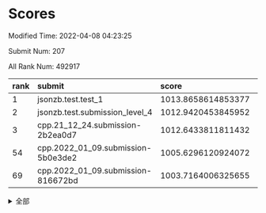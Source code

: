 # Scores

Modified Time: 2022-04-08 04:23:25

Submit Num: 207

All Rank Num: 492917

| rank |               submit               |       score        |       sigma        | pk_num |
| :--- | :--------------------------------- | :----------------- | :----------------- | :----- |
| 1    | jsonzb.test.test_1                 | 1013.8658614853377 | 0.8208724446600413 | 9527   |
| 2    | jsonzb.test.submission_level_4     | 1012.9420453845952 | 0.8026503436920073 | 9528   |
| 3    | cpp.21_12_24.submission-2b2ea0d7   | 1012.6433811811432 | 0.8016810517846177 | 9530   |
| 54   | cpp.2022_01_09.submission-5b0e3de2 | 1005.6296120924072 | 0.7267993761034701 | 9526   |
| 69   | cpp.2022_01_09.submission-816672bd | 1003.7164006325655 | 0.7098428488566071 | 9526   |


<details>
<summary>全部</summary>

| rank |                 submit                 |       score        |       sigma        | pk_num |
| :--- | :------------------------------------- | :----------------- | :----------------- | :----- |
| 1    | jsonzb.test.test_1                     | 1013.8658614853377 | 0.8208724446600413 | 9527   |
| 2    | jsonzb.test.submission_level_4         | 1012.9420453845952 | 0.8026503436920073 | 9528   |
| 3    | cpp.21_12_24.submission-2b2ea0d7       | 1012.6433811811432 | 0.8016810517846177 | 9530   |
| 4    | gobigger.level_3.submission_level_3_41 | 1011.875125203093  | 0.8182901481085941 | 9520   |
| 5    | gobigger.level_3.submission_level_3_46 | 1011.3717380618749 | 0.7768404555082759 | 9528   |
| 6    | gobigger.level_3.submission_level_3_32 | 1011.3215735112664 | 0.7805274454131753 | 9524   |
| 7    | gobigger.level_3.submission_level_3_3  | 1011.223948699728  | 0.7805038558519084 | 9523   |
| 8    | gobigger.level_3.submission_level_3_35 | 1011.0001144175604 | 0.7860218048402245 | 9526   |
| 9    | gobigger.level_3.submission_level_3_47 | 1010.9699274992919 | 0.78305861965429   | 9525   |
| 10   | gobigger.level_3.submission_level_3_10 | 1010.8962998801171 | 0.7587377942024977 | 9528   |
| 11   | gobigger.level_3.submission_level_3_30 | 1010.8395200297131 | 0.7593852199138266 | 9524   |
| 12   | gobigger.level_3.submission_level_3_14 | 1010.6870176589099 | 0.777940753522847  | 9528   |
| 13   | gobigger.level_3.submission_level_3_42 | 1010.6225243947288 | 0.7892514371557754 | 9526   |
| 14   | gobigger.level_3.submission_level_3_13 | 1010.618233135128  | 0.7442206953166746 | 9522   |
| 15   | gobigger.level_3.submission_level_3_27 | 1010.569424856699  | 0.7640372453471304 | 9527   |
| 16   | gobigger.level_3.submission_level_3_11 | 1010.515632564432  | 0.7632536603739617 | 9519   |
| 17   | gobigger.level_3.submission_level_3_43 | 1010.3658946992678 | 0.7860859403503123 | 9522   |
| 18   | gobigger.level_3.submission_level_3_20 | 1010.3397153075325 | 0.7543486162375382 | 9528   |
| 19   | gobigger.level_3.submission_level_3_49 | 1010.2277984478576 | 0.743919968010654  | 9523   |
| 20   | gobigger.level_3.submission_level_3_24 | 1010.2189151471302 | 0.7874961952030137 | 9529   |
| 21   | gobigger.level_3.submission_level_3_44 | 1010.1673285023006 | 0.7341859486619237 | 9528   |
| 22   | gobigger.level_3.submission_level_3_28 | 1010.1527331325668 | 0.7580754950883244 | 9527   |
| 23   | gobigger.level_3.submission_level_3_21 | 1010.0974978278692 | 0.7755684610862325 | 9528   |
| 24   | gobigger.level_3.submission_level_3_15 | 1010.0196380275737 | 0.7625512102855087 | 9527   |
| 25   | gobigger.level_3.submission_level_3_5  | 1009.9990176674562 | 0.7594356292786385 | 9523   |
| 26   | gobigger.level_3.submission_level_3_26 | 1009.9942045853261 | 0.7638044511370934 | 9527   |
| 27   | gobigger.level_3.submission_level_3_23 | 1009.9577009332492 | 0.772230614195925  | 9526   |
| 28   | gobigger.level_3.submission_level_3_12 | 1009.9408572013542 | 0.7857876717812429 | 9523   |
| 29   | gobigger.level_3.submission_level_3_17 | 1009.8592794174422 | 0.7549104101067883 | 9525   |
| 30   | gobigger.level_3.submission_level_3_37 | 1009.8302834281856 | 0.7554956005553799 | 9521   |
| 31   | gobigger.level_3.submission_level_3_0  | 1009.7151412358643 | 0.7602260003721631 | 9523   |
| 32   | gobigger.level_3.submission_level_3_36 | 1009.7011255329605 | 0.7605296701683014 | 9523   |
| 33   | gobigger.level_3.submission_level_3_18 | 1009.6876709190582 | 0.732881154755505  | 9525   |
| 34   | gobigger.level_3.submission_level_3_48 | 1009.6629972209989 | 0.7593722811282313 | 9530   |
| 35   | gobigger.level_3.submission_level_3_6  | 1009.6605842571894 | 0.7468233600931967 | 9522   |
| 36   | gobigger.level_3.submission_level_3_19 | 1009.5682287233379 | 0.7592488286730684 | 9523   |
| 37   | gobigger.level_3.submission_level_3_40 | 1009.5224240037628 | 0.7420120256799027 | 9529   |
| 38   | gobigger.level_3.submission_level_3_38 | 1009.4388913752186 | 0.7743996566513665 | 9526   |
| 39   | gobigger.level_3.submission_level_3_16 | 1009.4239798992207 | 0.7713516888416359 | 9525   |
| 40   | gobigger.level_3.submission_level_3_39 | 1009.3437337849097 | 0.7418568027549024 | 9526   |
| 41   | gobigger.level_3.submission_level_3_33 | 1009.1651489625731 | 0.7530321999072032 | 9527   |
| 42   | gobigger.level_3.submission_level_3_29 | 1009.1634180679164 | 0.7580685629643253 | 9525   |
| 43   | gobigger.level_3.submission_level_3_2  | 1009.1051402091385 | 0.7661706595010943 | 9526   |
| 44   | gobigger.level_3.submission_level_3_8  | 1009.0955942999313 | 0.7689300747617411 | 9523   |
| 45   | gobigger.level_3.submission_level_3_22 | 1009.0827808478404 | 0.7342311860761235 | 9529   |
| 46   | gobigger.level_3.submission_level_3_25 | 1008.867960809835  | 0.7315380176320763 | 9526   |
| 47   | gobigger.level_3.submission_level_3_1  | 1008.8656474948959 | 0.7511487637975064 | 9522   |
| 48   | gobigger.level_3.submission_level_3_4  | 1008.7081370681075 | 0.739031218351187  | 9520   |
| 49   | gobigger.level_3.submission_level_3_45 | 1008.6035320101624 | 0.764798368610971  | 9523   |
| 50   | gobigger.level_3.submission_level_3_31 | 1008.59803040352   | 0.71346919637866   | 9526   |
| 51   | gobigger.level_3.submission_level_3_9  | 1008.5519858546921 | 0.7481367487616989 | 9524   |
| 52   | gobigger.level_3.submission_level_3_7  | 1008.3904990520924 | 0.730815085786136  | 9524   |
| 53   | gobigger.level_3.submission_level_3_34 | 1007.7349699984626 | 0.7340293772836645 | 9527   |
| 54   | cpp.2022_01_09.submission-5b0e3de2     | 1005.6296120924072 | 0.7267993761034701 | 9526   |
| 55   | gobigger.level_1.submission_level_1_10 | 1005.1785761513797 | 0.716877054691858  | 9526   |
| 56   | gobigger.level_1.submission_level_1_38 | 1005.0678136897762 | 0.7199768918455649 | 9526   |
| 57   | gobigger.level_1.submission_level_1_48 | 1004.878455403266  | 0.7193783795701649 | 9523   |
| 58   | gobigger.level_1.submission_level_1_43 | 1004.7917035488001 | 0.7247740750328591 | 9522   |
| 59   | gobigger.level_1.submission_level_1_31 | 1004.539047885563  | 0.711308677208394  | 9521   |
| 60   | gobigger.level_1.submission_level_1_25 | 1004.2991539111723 | 0.7266658366612464 | 9525   |
| 61   | gobigger.level_1.submission_level_1_8  | 1003.9939351165733 | 0.7174913444465634 | 9522   |
| 62   | gobigger.level_1.submission_level_1_9  | 1003.9548817076306 | 0.7223099671567451 | 9520   |
| 63   | gobigger.level_1.submission_level_1_2  | 1003.9526938373681 | 0.7069661688278076 | 9527   |
| 64   | gobigger.level_1.submission_level_1_16 | 1003.9378447227111 | 0.7160573112468276 | 9529   |
| 65   | gobigger.level_1.submission_level_1_40 | 1003.8946267510954 | 0.7100365232367719 | 9527   |
| 66   | gobigger.level_1.submission_level_1_15 | 1003.8250635639652 | 0.7128454802718864 | 9526   |
| 67   | gobigger.level_1.submission_level_1_36 | 1003.7971074270317 | 0.7167806888447059 | 9526   |
| 68   | gobigger.level_1.submission_level_1_6  | 1003.7268320784874 | 0.712577793647545  | 9524   |
| 69   | cpp.2022_01_09.submission-816672bd     | 1003.7164006325655 | 0.7098428488566071 | 9526   |
| 70   | gobigger.level_1.submission_level_1_22 | 1003.6617921654629 | 0.7242128415586224 | 9527   |
| 71   | gobigger.level_1.submission_level_1_3  | 1003.6330198023365 | 0.7051040760052253 | 9527   |
| 72   | gobigger.level_1.submission_level_1_17 | 1003.6318158900501 | 0.7177784391128295 | 9528   |
| 73   | gobigger.level_1.submission_level_1_41 | 1003.6166246855244 | 0.7184719816753199 | 9518   |
| 74   | gobigger.level_1.submission_level_1_27 | 1003.6022915848918 | 0.7173898113713041 | 9524   |
| 75   | gobigger.level_1.submission_level_1_45 | 1003.5646562713292 | 0.7272694675643063 | 9530   |
| 76   | gobigger.level_1.submission_level_1_33 | 1003.5555316688362 | 0.7214158370039089 | 9528   |
| 77   | gobigger.level_1.submission_level_1_46 | 1003.5334539204456 | 0.7001883258481778 | 9526   |
| 78   | gobigger.level_1.submission_level_1_19 | 1003.5108215002008 | 0.7231877066153913 | 9522   |
| 79   | gobigger.level_1.submission_level_1_35 | 1003.4419950645671 | 0.7188905161005675 | 9527   |
| 80   | gobigger.level_1.submission_level_1_12 | 1003.3569630191331 | 0.7166018142684724 | 9528   |
| 81   | gobigger.level_1.submission_level_1_11 | 1003.2068685125599 | 0.7085405562115815 | 9522   |
| 82   | gobigger.level_1.submission_level_1_29 | 1003.0852573156386 | 0.7186018069218957 | 9525   |
| 83   | gobigger.level_1.submission_level_1_49 | 1003.0783807101327 | 0.7169016520631929 | 9523   |
| 84   | gobigger.level_1.submission_level_1_14 | 1003.0421323630372 | 0.7171961880413141 | 9528   |
| 85   | gobigger.level_1.submission_level_1_37 | 1002.999722808304  | 0.7080519977254149 | 9524   |
| 86   | gobigger.level_1.submission_level_1_30 | 1002.9509076894207 | 0.7186445892575175 | 9525   |
| 87   | gobigger.level_1.submission_level_1_24 | 1002.887279667851  | 0.7175662906227039 | 9525   |
| 88   | gobigger.level_1.submission_level_1_42 | 1002.8637796927467 | 0.7135988448535661 | 9525   |
| 89   | gobigger.level_1.submission_level_1_21 | 1002.8066224150559 | 0.7146255935128033 | 9521   |
| 90   | gobigger.level_1.submission_level_1_34 | 1002.7993717150173 | 0.7105747929751621 | 9525   |
| 91   | gobigger.level_1.submission_level_1_13 | 1002.7078259469382 | 0.7185551021004364 | 9516   |
| 92   | gobigger.level_1.submission_level_1_7  | 1002.6902596858841 | 0.7155362069119153 | 9524   |
| 93   | gobigger.level_1.submission_level_1_28 | 1002.6673920084628 | 0.7138440682939016 | 9522   |
| 94   | gobigger.level_1.submission_level_1_5  | 1002.6246595892485 | 0.7053208904120466 | 9532   |
| 95   | gobigger.level_1.submission_level_1_39 | 1002.5978971821246 | 0.7093065961059639 | 9526   |
| 96   | gobigger.level_1.submission_level_1_32 | 1002.5374080373351 | 0.7060193617796979 | 9524   |
| 97   | gobigger.level_1.submission_level_1_20 | 1002.4247027795869 | 0.7162108449303575 | 9522   |
| 98   | gobigger.level_1.submission_level_1_23 | 1002.3333227796277 | 0.7248793697719765 | 9521   |
| 99   | gobigger.level_1.submission_level_1_44 | 1002.1717456907442 | 0.7024657793255378 | 9524   |
| 100  | gobigger.level_1.submission_level_1_18 | 1002.1449951726331 | 0.7151588904905358 | 9529   |
| 101  | gobigger.level_1.submission_level_1_47 | 1002.0969527653289 | 0.7056060414934917 | 9526   |
| 102  | gobigger.level_1.submission_level_1_4  | 1001.9657898040441 | 0.7130351395709913 | 9525   |
| 103  | gobigger.level_1.submission_level_1_0  | 1001.8110485390697 | 0.7093742800694895 | 9521   |
| 104  | gobigger.level_1.submission_level_1_26 | 1001.7998752134066 | 0.7174674105314727 | 9526   |
| 105  | gobigger.level_1.submission_level_1_1  | 1001.0840442157566 | 0.7107406640963251 | 9528   |
| 106  | gobigger.random.submission_random_12   | 997.2143114936495  | 0.7008596892571498 | 9526   |
| 107  | gobigger.random.submission_random_21   | 997.2000873498374  | 0.7042595138693797 | 9524   |
| 108  | gobigger.random.submission_random_20   | 997.1913616604774  | 0.7094817363587624 | 9528   |
| 109  | gobigger.random.submission_random_18   | 997.0190715596681  | 0.7015786090813161 | 9518   |
| 110  | gobigger.random.submission_random_43   | 996.9932971261964  | 0.7018374825307784 | 9526   |
| 111  | gobigger.random.submission_random_44   | 996.9358946801642  | 0.7146740516998145 | 9523   |
| 112  | gobigger.random.submission_random_36   | 996.9199307038386  | 0.7086597624671329 | 9528   |
| 113  | gobigger.random.submission_random_17   | 996.8570310369684  | 0.7115890552318429 | 9524   |
| 114  | gobigger.random.submission_random_39   | 996.674344433988   | 0.7079479957546441 | 9527   |
| 115  | gobigger.random.submission_random_7    | 996.6325380829946  | 0.7211775262438926 | 9527   |
| 116  | gobigger.random.submission_random_35   | 996.6142111906547  | 0.7112581806266157 | 9521   |
| 117  | gobigger.random.submission_random_1    | 996.5750818267435  | 0.7068512185468647 | 9524   |
| 118  | gobigger.random.submission_random_38   | 996.513106953094   | 0.7213886043280677 | 9525   |
| 119  | gobigger.random.submission_random_27   | 996.5013327301639  | 0.7239915763273248 | 9525   |
| 120  | gobigger.random.submission_random_37   | 996.3665498119574  | 0.7072774133309165 | 9524   |
| 121  | gobigger.random.submission_random_25   | 996.3576791577685  | 0.7143166372468389 | 9525   |
| 122  | gobigger.random.submission_random_5    | 996.3264076667593  | 0.6999249913277046 | 9522   |
| 123  | gobigger.random.submission_random_14   | 996.2728303797205  | 0.7010479895025481 | 9526   |
| 124  | gobigger.random.submission_random_29   | 996.2480422787908  | 0.7069915831298126 | 9522   |
| 125  | gobigger.random.submission_random_42   | 996.2327731422876  | 0.7158249853232971 | 9528   |
| 126  | gobigger.random.submission_random_26   | 996.1695928701083  | 0.7207548558060359 | 9524   |
| 127  | gobigger.random.submission_random_22   | 996.1321016354603  | 0.7137874099481335 | 9525   |
| 128  | gobigger.random.submission_random_49   | 996.1298149492158  | 0.7114520266016212 | 9527   |
| 129  | gobigger.random.submission_random_34   | 996.1175123839434  | 0.7157307957153575 | 9528   |
| 130  | gobigger.random.submission_random_33   | 996.0509262618658  | 0.714996197006747  | 9522   |
| 131  | gobigger.random.submission_random_2    | 996.0502877081993  | 0.7050420232336074 | 9525   |
| 132  | gobigger.random.submission_random_31   | 995.9938435078518  | 0.7157535183810859 | 9528   |
| 133  | gobigger.random.submission_random_0    | 995.9408508708566  | 0.711064774546672  | 9523   |
| 134  | gobigger.random.submission_random_23   | 995.9196259419377  | 0.7169382577079656 | 9522   |
| 135  | gobigger.random.submission_random_4    | 995.8420491953526  | 0.7087115310402078 | 9524   |
| 136  | gobigger.random.submission_random_15   | 995.8057689122413  | 0.7052528428518569 | 9526   |
| 137  | gobigger.random.submission_random_16   | 995.800643676294   | 0.7199354670760606 | 9527   |
| 138  | gobigger.random.submission_random_8    | 995.7476239783398  | 0.7106179292422155 | 9525   |
| 139  | gobigger.random.submission_random_9    | 995.6797309536448  | 0.7223356951728652 | 9526   |
| 140  | gobigger.random.submission_random_48   | 995.6543273210664  | 0.7092150441427711 | 9525   |
| 141  | gobigger.random.submission_random_28   | 995.6530660384748  | 0.7054314295534747 | 9522   |
| 142  | gobigger.random.submission_random_10   | 995.5623635765497  | 0.7173723614614662 | 9523   |
| 143  | gobigger.random.submission_random_30   | 995.5529250258759  | 0.7120250888507765 | 9526   |
| 144  | gobigger.random.submission_random_41   | 995.5434709489077  | 0.7117436718601999 | 9522   |
| 145  | gobigger.random.submission_random_6    | 995.5038669490843  | 0.7149518309016689 | 9527   |
| 146  | gobigger.random.submission_random_13   | 995.4265203721606  | 0.7208702242876371 | 9523   |
| 147  | gobigger.random.submission_random_3    | 995.4264824322264  | 0.717997762803994  | 9524   |
| 148  | gobigger.random.submission_random_46   | 995.4087913253011  | 0.7073918275668626 | 9527   |
| 149  | gobigger.random.submission_random_11   | 995.3245566403333  | 0.7051853669920225 | 9529   |
| 150  | gobigger.random.submission_random_45   | 995.2331024213958  | 0.7156224146232277 | 9526   |
| 151  | gobigger.random.submission_random_47   | 994.7963174808045  | 0.7054972091891851 | 9528   |
| 152  | gobigger.random.submission_random_24   | 994.7523935894576  | 0.7179452112255632 | 9529   |
| 153  | gobigger.random.submission_random_40   | 994.7099903179507  | 0.7107457303241179 | 9521   |
| 154  | gobigger.level_2.submission_level_2_15 | 994.5427148126503  | 0.723176932604284  | 9523   |
| 155  | gobigger.random.submission_random_32   | 994.3528371179306  | 0.711214995190029  | 9528   |
| 156  | gobigger.random.submission_random_19   | 994.3361732610339  | 0.7206484596474815 | 9530   |
| 157  | gobigger.level_2.submission_level_2_25 | 994.1711953797236  | 0.7240332987701038 | 9523   |
| 158  | gobigger.level_2.submission_level_2_44 | 994.1516560929872  | 0.7265575940437385 | 9523   |
| 159  | gobigger.level_2.submission_level_2_0  | 993.9805082103468  | 0.7286261429410601 | 9525   |
| 160  | gobigger.level_2.submission_level_2_14 | 993.5598910466236  | 0.7256771519199229 | 9522   |
| 161  | gobigger.level_2.submission_level_2_11 | 993.5354995890928  | 0.7367480654282266 | 9528   |
| 162  | gobigger.level_2.submission_level_2_23 | 993.3730826239397  | 0.7343971691443828 | 9524   |
| 163  | gobigger.level_2.submission_level_2_47 | 993.3282293738216  | 0.7444154724879197 | 9523   |
| 164  | gobigger.level_2.submission_level_2_6  | 993.2721127462926  | 0.7320471800609667 | 9525   |
| 165  | gobigger.level_2.submission_level_2_3  | 993.2368914466022  | 0.7354564689810698 | 9529   |
| 166  | gobigger.level_2.submission_level_2_33 | 993.0616022402713  | 0.7580430409755289 | 9521   |
| 167  | gobigger.level_2.submission_level_2_46 | 992.8802629665952  | 0.7348572593623237 | 9526   |
| 168  | gobigger.level_2.submission_level_2_2  | 992.8303947325779  | 0.7399131428320886 | 9523   |
| 169  | gobigger.level_2.submission_level_2_4  | 992.7707964018307  | 0.7331120975820808 | 9524   |
| 170  | gobigger.level_2.submission_level_2_22 | 992.7661336599273  | 0.7337433150763859 | 9524   |
| 171  | gobigger.level_2.submission_level_2_5  | 992.7569720355449  | 0.734778816310928  | 9523   |
| 172  | gobigger.level_2.submission_level_2_49 | 992.7298795340595  | 0.7527333730366859 | 9525   |
| 173  | gobigger.level_2.submission_level_2_21 | 992.6456676040066  | 0.738168100958063  | 9524   |
| 174  | gobigger.level_2.submission_level_2_29 | 992.6272110286977  | 0.7608200934252787 | 9521   |
| 175  | gobigger.level_2.submission_level_2_42 | 992.6204812180723  | 0.7332109229997015 | 9526   |
| 176  | gobigger.level_2.submission_level_2_19 | 992.5334012256477  | 0.7564791332630916 | 9528   |
| 177  | gobigger.level_2.submission_level_2_38 | 992.4239794306608  | 0.7255229876994651 | 9523   |
| 178  | gobigger.level_2.submission_level_2_41 | 992.3043203396267  | 0.7458108824164281 | 9528   |
| 179  | gobigger.level_2.submission_level_2_28 | 992.2996356722862  | 0.7561989510343958 | 9530   |
| 180  | gobigger.level_2.submission_level_2_43 | 992.1984524244743  | 0.7432118613099274 | 9522   |
| 181  | gobigger.level_2.submission_level_2_40 | 992.1605364836087  | 0.7235288564753557 | 9524   |
| 182  | gobigger.level_2.submission_level_2_31 | 992.154629953833   | 0.7337294659286977 | 9530   |
| 183  | gobigger.level_2.submission_level_2_37 | 992.1226669389404  | 0.754823472960706  | 9520   |
| 184  | gobigger.level_2.submission_level_2_13 | 992.1034491960819  | 0.7366990294419475 | 9523   |
| 185  | gobigger.level_2.submission_level_2_12 | 992.0994180321412  | 0.7380938273510592 | 9526   |
| 186  | gobigger.level_2.submission_level_2_30 | 992.0662194657178  | 0.7353623756009223 | 9532   |
| 187  | gobigger.level_2.submission_level_2_10 | 992.0129375565094  | 0.7453128924003137 | 9522   |
| 188  | gobigger.level_2.submission_level_2_20 | 991.931220866676   | 0.7440394328879139 | 9523   |
| 189  | gobigger.level_2.submission_level_2_45 | 991.853733298291   | 0.7440643552633972 | 9526   |
| 190  | gobigger.level_2.submission_level_2_1  | 991.7999564106359  | 0.7462271529579352 | 9530   |
| 191  | gobigger.level_2.submission_level_2_34 | 991.746719353121   | 0.7486386751777462 | 9520   |
| 192  | gobigger.level_2.submission_level_2_39 | 991.7333573855561  | 0.7476433331912272 | 9523   |
| 193  | gobigger.level_2.submission_level_2_35 | 991.7200500368049  | 0.7564699992775505 | 9527   |
| 194  | gobigger.level_2.submission_level_2_7  | 991.6972336123526  | 0.7617438076282258 | 9528   |
| 195  | gobigger.level_2.submission_level_2_18 | 991.6609657772241  | 0.7537155189360494 | 9527   |
| 196  | gobigger.level_2.submission_level_2_8  | 991.6388811130038  | 0.7479106157296637 | 9524   |
| 197  | gobigger.level_2.submission_level_2_27 | 991.5500439611362  | 0.7486950036035742 | 9530   |
| 198  | gobigger.level_2.submission_level_2_16 | 991.4922854113768  | 0.7552782588596135 | 9524   |
| 199  | gobigger.level_2.submission_level_2_17 | 991.3562512540029  | 0.7429500479918774 | 9518   |
| 200  | gobigger.level_2.submission_level_2_24 | 991.3393658599432  | 0.7621855153053098 | 9523   |
| 201  | gobigger.level_2.submission_level_2_9  | 991.2986066113898  | 0.7322722653284663 | 9527   |
| 202  | gobigger.level_2.submission_level_2_48 | 991.25148237184    | 0.7385586830095848 | 9524   |
| 203  | gobigger.level_2.submission_level_2_32 | 990.8932737513312  | 0.7643862764959489 | 9523   |
| 204  | gobigger.level_2.submission_level_2_26 | 990.7570637443315  | 0.7372540232517437 | 9522   |
| 205  | gobigger.level_2.submission_level_2_36 | 990.7165768492586  | 0.7621085435184584 | 9521   |
| 206  | gobigger.none.submission_none_1        | 977.9730729062697  | 1.4287558836555094 | 9532   |
| 207  | gobigger.none.submission_none_0        | 976.9076360643992  | 1.3355542889596848 | 9528   |

</details>